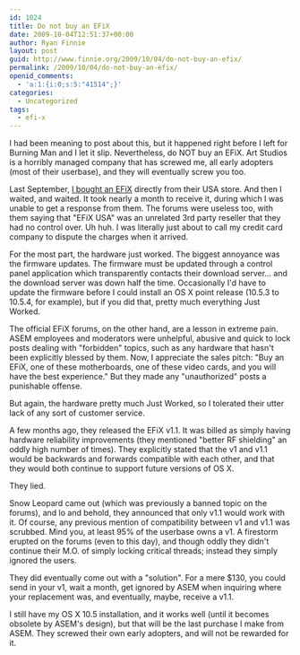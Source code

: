 ```yaml
---
id: 1024
title: Do not buy an EFiX
date: 2009-10-04T12:51:37+00:00
author: Ryan Finnie
layout: post
guid: http://www.finnie.org/2009/10/04/do-not-buy-an-efix/
permalink: /2009/10/04/do-not-buy-an-efix/
openid_comments:
  - 'a:1:{i:0;s:5:"41514";}'
categories:
  - Uncategorized
tags:
  - efi-x
---
```

I had been meaning to post about this, but it happened right before I left for Burning Man and I let it slip. Nevertheless, do NOT buy an EFiX. Art Studios is a horribly managed company that has screwed me, all early adopters (most of their userbase), and they will eventually screw you too.

Last September, [I bought an EFiX](http://www.finnie.org/2008/09/17/dood-im-getting-a-mac-kind-of/) directly from their USA store. And then I waited, and waited. It took nearly a month to receive it, during which I was unable to get a response from them. The forums were useless too, with them saying that "EFiX USA" was an unrelated 3rd party reseller that they had no control over. Uh huh. I was literally just about to call my credit card company to dispute the charges when it arrived.

For the most part, the hardware just worked. The biggest annoyance was the firmware updates. The firmware must be updated through a control panel application which transparently contacts their download server... and the download server was down half the time. Occasionally I'd have to update the firmware before I could install an OS X point release (10.5.3 to 10.5.4, for example), but if you did that, pretty much everything Just Worked.

The official EFiX forums, on the other hand, are a lesson in extreme pain. ASEM employees and moderators were unhelpful, abusive and quick to lock posts dealing with "forbidden" topics, such as any hardware that hasn't been explicitly blessed by them. Now, I appreciate the sales pitch: "Buy an EFiX, one of these motherboards, one of these video cards, and you will have the best experience." But they made any "unauthorized" posts a punishable offense.

But again, the hardware pretty much Just Worked, so I tolerated their utter lack of any sort of customer service.

A few months ago, they released the EFiX v1.1. It was billed as simply having hardware reliability improvements (they mentioned "better RF shielding" an oddly high number of times). They explicitly stated that the v1 and v1.1 would be backwards and forwards compatible with each other, and that they would both continue to support future versions of OS X.

They lied.

Snow Leopard came out (which was previously a banned topic on the forums), and lo and behold, they announced that only v1.1 would work with it. Of course, any previous mention of compatibility between v1 and v1.1 was scrubbed. Mind you, at least 95% of the userbase owns a v1. A firestorm erupted on the forums (even to this day), and though oddly they didn't continue their M.O. of simply locking critical threads; instead they simply ignored the users.

They did eventually come out with a "solution". For a mere $130, you could send in your v1, wait a month, get ignored by ASEM when inquiring where your replacement was, and eventually, maybe, receive a v1.1.

I still have my OS X 10.5 installation, and it works well (until it becomes obsolete by ASEM's design), but that will be the last purchase I make from ASEM. They screwed their own early adopters, and will not be rewarded for it.
